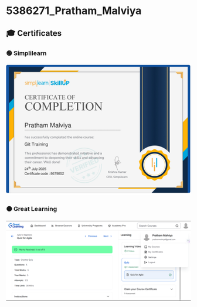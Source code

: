 # 5386271_Pratham_Malviya

## 🎓 Certificates

### 🟢 Simplilearn
![Simpli Learn Certificate](SimliLearn.jpg)

### 🟠 Great Learning
![Great Learning Course info](GreatLearning.png)


